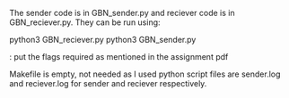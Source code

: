 The sender code is in GBN_sender.py and reciever code is in GBN_reciever.py. They can be run using:

python3 GBN_reciever.py <flags>
python3 GBN_sender.py <flags>

<flags>: put the flags required as mentioned in the assignment pdf

Makefile is empty, not needed as I used python
script files are sender.log and reciever.log for sender and reciever respectively.